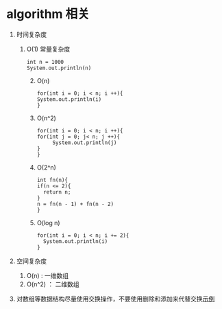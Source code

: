 # algorithm 相关

1. 时间复杂度
   
   1. O(1) 常量复杂度
      
      ```
      int n = 1000
      System.out.println(n)
      ```
      
      2. O(n)
         
         ```
         for(int i = 0; i < n; i ++){
         System.out.println(i)
         }
         ```
      
      3. O(n^2)
         
         ```
         for(int i = 0; i < n; i ++){
         for(int j = 0; j< n; j ++){
              System.out.println(j)
         }
         }
         ```
      
      4. O(2^n)
         
         ```
         int fn(n){
         if(n <= 2){
           return n;
         }
         n = fn(n - 1) + fn(n - 2)
         }
         ```
      
      5. O(log n)
         
         ```
         for(int i = 0; i < n; i += 2){
           System.out.println(i)
         }
         ```

2. 空间复杂度
   
   1. O(n) : 一维数组
   2. O(n^2) ： 二维数组

3. 对数组等数据结构尽量使用交换操作，不要使用删除和添加来代替交换[示例](../../../../../python/leetcode/algorithms/easy/283-移动零.py)
